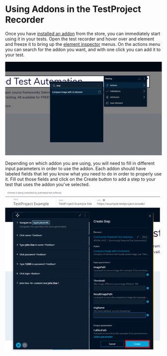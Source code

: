 # Using Addons in the TestProject Recorder

Once you have [installed an addon](installing-community-addons-from-the-store.md) from the store, you can immediately start using it in your tests. Open the test recorder and hover over and element and freeze it to bring up the [element inspector](../using-the-smart-test-recorder/finding-and-using-elements/element-inspector.md) menus.  On the actions menu you can search for the addon you want, and with one click you can add it to your test. 

![Use and addon in a test](../.gitbook/assets/image%20%2852%29.png)

Depending on which addon you are using, you will need to fill in different input parameters in order to use the addon. Each addon should have labeled fields that let you know what you need to do in order to properly use it. Fill out those fields and click on the Create button to add a step to your test that uses the addon you've selected.

![Create and Addon Step](../.gitbook/assets/image%20%2849%29.png)



